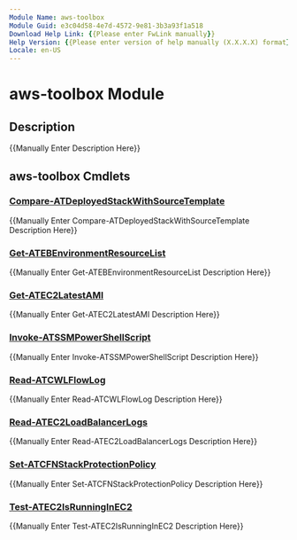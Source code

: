 ```yaml
---
Module Name: aws-toolbox
Module Guid: e3c04d58-4e7d-4572-9e81-3b3a93f1a518
Download Help Link: {{Please enter FwLink manually}}
Help Version: {{Please enter version of help manually (X.X.X.X) format}}
Locale: en-US
---
```


# aws-toolbox Module
## Description
{{Manually Enter Description Here}}

## aws-toolbox Cmdlets
### [Compare-ATDeployedStackWithSourceTemplate](Compare-ATDeployedStackWithSourceTemplate.md)
{{Manually Enter Compare-ATDeployedStackWithSourceTemplate Description Here}}

### [Get-ATEBEnvironmentResourceList](Get-ATEBEnvironmentResourceList.md)
{{Manually Enter Get-ATEBEnvironmentResourceList Description Here}}

### [Get-ATEC2LatestAMI](Get-ATEC2LatestAMI.md)
{{Manually Enter Get-ATEC2LatestAMI Description Here}}

### [Invoke-ATSSMPowerShellScript](Invoke-ATSSMPowerShellScript.md)
{{Manually Enter Invoke-ATSSMPowerShellScript Description Here}}

### [Read-ATCWLFlowLog](Read-ATCWLFlowLog.md)
{{Manually Enter Read-ATCWLFlowLog Description Here}}

### [Read-ATEC2LoadBalancerLogs](Read-ATEC2LoadBalancerLogs.md)
{{Manually Enter Read-ATEC2LoadBalancerLogs Description Here}}

### [Set-ATCFNStackProtectionPolicy](Set-ATCFNStackProtectionPolicy.md)
{{Manually Enter Set-ATCFNStackProtectionPolicy Description Here}}

### [Test-ATEC2IsRunningInEC2](Test-ATEC2IsRunningInEC2.md)
{{Manually Enter Test-ATEC2IsRunningInEC2 Description Here}}

